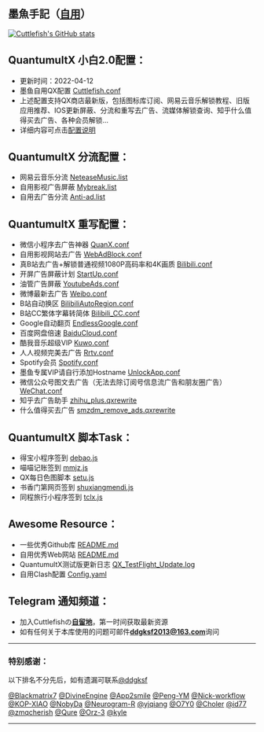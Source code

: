 ## 墨魚手記（[自用](https://github.com/ddgksf2013/Cuttlefish/blob/master/Rewrite/README.md "感谢赞助")）
[![Cuttlefish's GitHub stats](https://github-readme-stats.vercel.app/api?username=ddgksf2013&show_icons=true&count_private=true&theme=vue)](https://github.comddgksf2013/Cuttlefish)

## QuantumultX 小白2.0配置：
* 更新时间：2022-04-12
* 墨鱼自用QX配置 [Cuttlefish.conf](https://github.com/ddgksf2013/Cuttlefish/raw/master/Profile/QuantumultX.conf) 
* 上述配置支持QX商店最新版，包括图标库订阅、网易云音乐解锁教程、旧版应用推荐、IOS更新屏蔽、分流和重写去广告、流媒体解锁查询、知乎什么值得买去广告、各种会员解锁...
* 详细内容可点击[配置说明](https://github.com/ddgksf2013/Cuttlefish/raw/master/Profile/QuantumultX.conf)

## QuantumultX 分流配置：
* 网易云音乐分流 [NeteaseMusic.list](https://github.com/ddgksf2013/Cuttlefish/raw/master/Filter/NeteaseMusic.list)
* 自用影视广告屏蔽 [Mybreak.list](https://github.com/ddgksf2013/Cuttlefish/raw/master/Filter/Mybreak.list)
* 自用去广告分流 [Anti-ad.list](https://anti-ad.net/surge2.txt)

## QuantumultX 重写配置：
* 微信小程序去广告神器 [QuanX.conf](https://github.com/ddgksf2013/Cuttlefish/raw/master/Applet/QuanX.conf)
* 自用影视网站去广告 [WebAdBlock.conf](https://github.com/ddgksf2013/Cuttlefish/raw/master/Html/WebAdBlock.conf)
* 真B站去广告+解锁普通视频1080P高码率和4K画质 [Bilibili.conf](https://github.com/ddgksf2013/Cuttlefish/raw/master/Rewrite/AdBlock/Bilibili.conf)
* 开屏广告屏蔽计划 [StartUp.conf](https://github.com/ddgksf2013/Cuttlefish/raw/master/Rewrite/AdBlock/StartUp.conf)
* 油管广告屏蔽 [YoutubeAds.conf](https://github.com/ddgksf2013/Cuttlefish/raw/master/Rewrite/AdBlock/YoutubeAds.conf)
* 微博最新去广告 [Weibo.conf](https://github.com/ddgksf2013/Cuttlefish/raw/master/Rewrite/AdBlock/Weibo.conf)
* B站自动换区 [BilibiliAutoRegion.conf](https://github.com/ddgksf2013/Cuttlefish/raw/master/Rewrite/Function/BilibiliAutoRegion.conf)
* B站CC繁体字幕转简体 [Bilibili_CC.conf](https://github.com/ddgksf2013/Cuttlefish/raw/master/Rewrite/Function/Bilibili_CC.conf)
* Google自动翻页 [EndlessGoogle.conf](https://github.com/ddgksf2013/Cuttlefish/raw/master/Rewrite/Function/EndlessGoogle.conf)
* 百度网盘倍速 [BaiduCloud.conf](https://github.com/ddgksf2013/Cuttlefish/raw/master/Rewrite/UnlockVip/BaiduCloud.conf)
* 酷我音乐超级VIP [Kuwo.conf](https://github.com/ddgksf2013/Cuttlefish/raw/master/Rewrite/UnlockVip/Kuwo.conf)
* 人人视频完美去广告 [Rrtv.conf](https://github.com/ddgksf2013/Cuttlefish/raw/master/Rewrite/UnlockVip/Rrtv.conf)
* Spotify会员 [Spotify.conf](https://github.com/ddgksf2013/Cuttlefish/raw/master/Rewrite/UnlockVip/Spotify.conf)
* 墨鱼专属VIP请自行添加Hostname [UnlockApp.conf](https://github.com/ddgksf2013/Cuttlefish/raw/master/Rewrite/UnlockApp.conf)
* 微信公众号图文去广告（无法去除订阅号信息流广告和朋友圈广告）[WeChat.conf](https://github.com/ddgksf2013/Cuttlefish/raw/master/Rewrite/AdBlock/WeChat.conf)
* 知乎去广告助手 [zhihu_plus.qxrewrite](https://raw.githubusercontent.com/blackmatrix7/ios_rule_script/master/script/zhihu/zhihu_plus.qxrewrite)
* 什么值得买去广告 [smzdm_remove_ads.qxrewrite](https://raw.githubusercontent.com/blackmatrix7/ios_rule_script/master/script/smzdm/smzdm_remove_ads.qxrewrite)

## QuantumultX 脚本Task：
* 得宝小程序签到 [debao.js](https://github.com/ddgksf2013/Cuttlefish/raw/master/Script/debao.js)
* 喵喵记账签到 [mmjz.js](https://github.com/ddgksf2013/Cuttlefish/raw/master/Script/mmjz.js)
* QX每日色图脚本 [setu.js](https://github.com/ddgksf2013/Cuttlefish/raw/master/Script/setu.js)
* 书香门第网页签到 [shuxiangmendi.js](https://github.com/ddgksf2013/Cuttlefish/raw/master/Script/shuxiangmendi.js)
* 同程旅行小程序签到 [tclx.js](https://github.com/ddgksf2013/Cuttlefish/raw/master/Script/tclx.js)

## Awesome Resource：
* 一些优秀Github库 [README.md](https://github.com/ddgksf2013/Cuttlefish/blob/master/Github/README.md)
* 自用优秀Web网站 [README.md](https://github.com/ddgksf2013/Cuttlefish/blob/master/Html/README.md)
* QuantumultX测试版更新日志 [QX_TestFlight_Update.log](https://github.com/ddgksf2013/Cuttlefish/raw/master/Profile/QX_TestFlight_Update.log)
* 自用Clash配置 [Config.yaml](https://github.com/ddgksf2013/Cuttlefish/raw/master/Profile/Config.yaml)

## Telegram 通知频道：
* 加入Cuttlefishの[**自留地**](https://t.me/ddgksf2021)，第一时间获取最新资源
* 如有任何关于本库使用的问题可邮件**ddgksf2013@163.com**询问


---------------------------------------------------------------------------------------------------------------------------------------------------------------------------------

### 特别感谢：

以下排名不分先后，如有遗漏可联系[@ddgksf](https://t.me/ddgksf)

[@Blackmatrix7](https://github.com/blackmatrix7/ios_rule_script) [@DivineEngine](https://github.com/DivineEngine) [@App2smile](https://github.com/app2smile/rules)  [@Peng-YM](https://github.com/Peng-YM) [@Nick-workflow](https://github.com/Nick-workflow) [@KOP-XIAO](https://github.com/KOP-XIAO) [@NobyDa](https://github.com/NobyDa) [@Neurogram-R](https://github.com/Neurogram-R) [@yjqiang](https://github.com/yjqiang) [@O7Y0](https://github.com/O7Y0) [@Choler](https://github.com/Choler) [@id77](https://github.com/id77)  [@zmqcherish](https://github.com/zmqcherish) [@Qure](https://github.com/Koolson/Qure) [@Orz-3](https://github.com/Orz-3) [@kyle](https://github.com/Xirou)

---------------------------------------------------------------------------------------------------------------------------------------------------------------------------------
